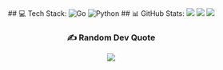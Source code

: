 <div align="center">
## 💻 Tech Stack:
<img src="https://img.shields.io/badge/go-%2300ADD8.svg?style=flat&logo=go&logoColor=white" alt="Go"/> 
<img src="https://img.shields.io/badge/python-3670A0?style=flat&logo=python&logoColor=ffdd54" alt="Python"/>
## 📊 GitHub Stats:
<img src="https://github-readme-stats.vercel.app/api?username=jsfrocha1&theme=nord&hide_border=false&include_all_commits=false&count_private=false)"<br/>
<img src="https://github-readme-streak-stats.herokuapp.com/?user=jsfrocha1&theme=nord&hide_border=false"<br/>
<img src="https://github-readme-stats.vercel.app/api/top-langs/?username=jsfrocha1&theme=nord&hide_border=false&include_all_commits=false&count_private=false&layout=compact">

### ✍️ Random Dev Quote
![](https://quotes-github-readme.vercel.app/api?type=horizontal&theme=radical)

<!-- Proudly created with GPRM ( https://gprm.itsvg.in ) -->
